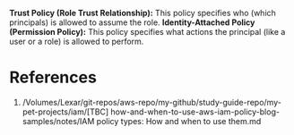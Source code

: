 
**Trust Policy (Role Trust Relationship):** This policy specifies who (which principals) is allowed to assume the role.
**Identity-Attached Policy (Permission Policy):** This policy specifies what actions the principal (like a user or a role) is allowed to perform.


# References

1. /Volumes/Lexar/git-repos/aws-repo/my-github/study-guide-repo/my-pet-projects/iam/[TBC] how-and-when-to-use-aws-iam-policy-blog-samples/notes/IAM policy types: How and when to use them.md